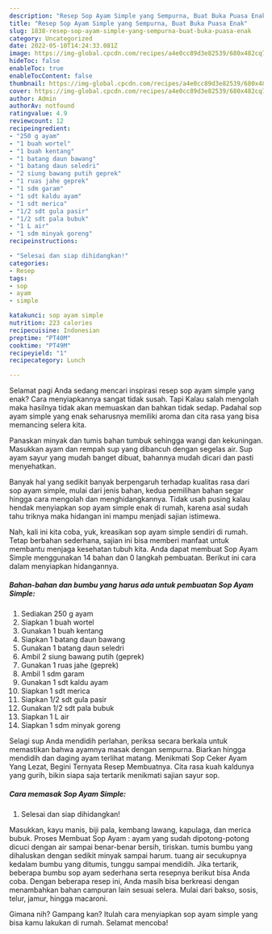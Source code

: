 ```yaml
---
description: "Resep Sop Ayam Simple yang Sempurna, Buat Buka Puasa Enak"
title: "Resep Sop Ayam Simple yang Sempurna, Buat Buka Puasa Enak"
slug: 1838-resep-sop-ayam-simple-yang-sempurna-buat-buka-puasa-enak
category: Uncategorized
date: 2022-05-10T14:24:33.081Z
image: https://img-global.cpcdn.com/recipes/a4e0cc89d3e82539/680x482cq70/sop-ayam-simple-foto-resep-utama.jpg
hideToc: false
enableToc: true
enableTocContent: false
thumbnail: https://img-global.cpcdn.com/recipes/a4e0cc89d3e82539/680x482cq70/sop-ayam-simple-foto-resep-utama.jpg
cover: https://img-global.cpcdn.com/recipes/a4e0cc89d3e82539/680x482cq70/sop-ayam-simple-foto-resep-utama.jpg
author: Admin
authorAv: notfound
ratingvalue: 4.9
reviewcount: 12
recipeingredient:
- "250 g ayam"
- "1 buah wortel"
- "1 buah kentang"
- "1 batang daun bawang"
- "1 batang daun seledri"
- "2 siung bawang putih geprek"
- "1 ruas jahe geprek"
- "1 sdm garam"
- "1 sdt kaldu ayam"
- "1 sdt merica"
- "1/2 sdt gula pasir"
- "1/2 sdt pala bubuk"
- "1 L air"
- "1 sdm minyak goreng"
recipeinstructions:

- "Selesai dan siap dihidangkan!"
categories:
- Resep
tags:
- sop
- ayam
- simple

katakunci: sop ayam simple 
nutrition: 223 calories
recipecuisine: Indonesian
preptime: "PT40M"
cooktime: "PT49M"
recipeyield: "1"
recipecategory: Lunch

---
```



Selamat pagi Anda sedang mencari inspirasi resep sop ayam simple yang enak? Cara menyiapkannya sangat tidak susah. Tapi Kalau salah mengolah maka hasilnya tidak akan memuaskan dan bahkan tidak sedap. Padahal sop ayam simple yang enak seharusnya memiliki aroma dan cita rasa yang bisa memancing selera kita.


Panaskan minyak dan tumis bahan tumbuk sehingga wangi dan kekuningan. Masukkan ayam dan rempah sup yang dibancuh dengan segelas air. Sup ayam sayur yang mudah banget dibuat, bahannya mudah dicari dan pasti menyehatkan.

Banyak hal yang sedikit banyak berpengaruh terhadap kualitas rasa dari sop ayam simple, mulai dari jenis bahan, kedua pemilihan bahan segar hingga cara mengolah dan menghidangkannya. Tidak usah pusing kalau hendak menyiapkan sop ayam simple enak di rumah, karena asal sudah tahu triknya maka hidangan ini mampu menjadi sajian istimewa.


Nah, kali ini kita coba, yuk, kreasikan sop ayam simple sendiri di rumah. Tetap berbahan sederhana, sajian ini bisa memberi manfaat untuk membantu menjaga kesehatan tubuh kita. Anda dapat membuat Sop Ayam Simple menggunakan 14 bahan dan 0 langkah pembuatan. Berikut ini cara dalam menyiapkan hidangannya.

<!--inarticleads1-->

##### Bahan-bahan dan bumbu yang harus ada untuk pembuatan Sop Ayam Simple:

1. Sediakan 250 g ayam
1. Siapkan 1 buah wortel
1. Gunakan 1 buah kentang
1. Siapkan 1 batang daun bawang
1. Gunakan 1 batang daun seledri
1. Ambil 2 siung bawang putih (geprek)
1. Gunakan 1 ruas jahe (geprek)
1. Ambil 1 sdm garam
1. Gunakan 1 sdt kaldu ayam
1. Siapkan 1 sdt merica
1. Siapkan 1/2 sdt gula pasir
1. Gunakan 1/2 sdt pala bubuk
1. Siapkan 1 L air
1. Siapkan 1 sdm minyak goreng


Selagi sup Anda mendidih perlahan, periksa secara berkala untuk memastikan bahwa ayamnya masak dengan sempurna. Biarkan hingga mendidih dan daging ayam terlihat matang. Menikmati Sop Ceker Ayam Yang Lezat, Begini Ternyata Resep Membuatnya. Cita rasa kuah kaldunya yang gurih, bikin siapa saja tertarik menikmati sajian sayur sop. 

<!--inarticleads2-->

##### Cara memasak Sop Ayam Simple:


1. Selesai dan siap dihidangkan!

Masukkan, kayu manis, biji pala, kembang lawang, kapulaga, dan merica bubuk. Proses Membuat Sop Ayam : ayam yang sudah dipotong-potong dicuci dengan air sampai benar-benar bersih, tiriskan. tumis bumbu yang dihaluskan dengan sedikit minyak sampai harum. tuang air secukupnya kedalam bumbu yang ditumis, tunggu sampai mendidih. Jika tertarik, beberapa bumbu sop ayam sederhana serta resepnya berikut bisa Anda coba. Dengan beberapa resep ini, Anda masih bisa berkreasi dengan menambahkan bahan campuran lain sesuai selera. Mulai dari bakso, sosis, telur, jamur, hingga macaroni. 

Gimana nih? Gampang kan? Itulah cara menyiapkan sop ayam simple yang bisa kamu lakukan di rumah. Selamat mencoba!

